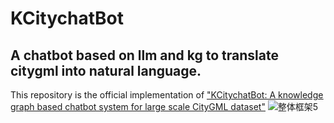 # KCitychatBot
A chatbot based on llm and kg to translate citygml into natural language.
---
This repository is the official implementation of [<u>"KCitychatBot: A knowledge graph based chatbot system for large scale CityGML dataset"</u>](https://github.com/RingBDStack/DG-Mamba#)
![整体框架5](https://github.com/user-attachments/assets/4826558b-9c48-406c-9790-c542ce991b03)


